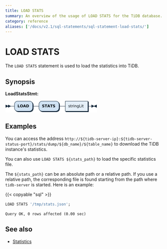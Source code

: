 ```yaml
---
title: LOAD STATS
summary: An overview of the usage of LOAD STATS for the TiDB database.
category: reference
aliases: ['/docs/v2.1/sql-statements/sql-statement-load-stats/']
---
```


# LOAD STATS

The `LOAD STATS` statement is used to load the statistics into TiDB.

## Synopsis

**LoadStatsStmt:**

![LoadStatsStmt](/media/sqlgram/LoadStatsStmt.png)

## Examples

You can access the address `http://${tidb-server-ip}:${tidb-server-status-port}/stats/dump/${db_name}/${table_name}` to download the TiDB instance's statistics.

You can also use `LOAD STATS ${stats_path}` to load the specific statistics file.

The `${stats_path}` can be an absolute path or a relative path. If you use a relative path, the corresponding file is found starting from the path where `tidb-server` is started. Here is an example:

{{< copyable "sql" >}}

```sql
LOAD STATS '/tmp/stats.json';
```

```
Query OK, 0 rows affected (0.00 sec)
```

## See also

* [Statistics](/statistics.md)
